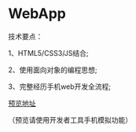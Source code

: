 # WebApp

技术要点：

1、HTML5/CSS3/JS结合;

2、使用面向对象的编程思想;

3、完整经历手机web开发全流程;

[预览地址](https://jq-wang.github.io/webapp/) 

（预览请使用开发者工具手机模拟功能）
